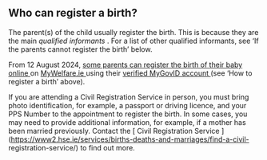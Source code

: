 ##  Who can register a birth?

The parent(s) of the child usually register the birth. This is because they
are the main _qualified informants_ . For a list of other qualified
informants, see ‘If the parents cannot register the birth’ below.

From 12 August 2024, [ some parents can register the birth of their baby
online ](https://civilregistration.mywelfare.ie/WhoCanRegister) on [
MyWelfare.ie ](https://services.mywelfare.ie/) using their [ verified MyGovID
account ](/en/government-in-ireland/how-government-works/egovernment/mygovid/)
(see ‘How to register a birth’ above).

If you are attending a Civil Registration Service in person, you must bring
photo identification, for example, a passport or driving licence, and your PPS
Number to the appointment to register the birth. In some cases, you may need
to provide additional information, for example, if a mother has been married
previously. Contact the [ Civil Registration Service
](https://www2.hse.ie/services/births-deaths-and-marriages/find-a-civil-
registration-service/) to find out more.
